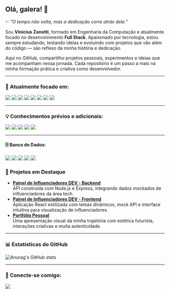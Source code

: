 ## Olá, galera! 👋

✨ _“O tempo não volta, mas a dedicação corre atrás dele.”_

Sou **Vinícius Zanotti**, formado em Engenharia da Computação e atualmente focado no desenvolvimento **Full Stack**. Apaixonado por tecnologia, estou sempre estudando, testando ideias e evoluindo com projetos que vão além do código — são reflexo da minha história e dedicação.

Aqui no GitHub, compartilho projetos pessoais, experimentos e ideias que me acompanham nessa jornada. Cada repositório é um passo a mais na minha formação prática e criativa como desenvolvedor.

---

### 🚀 Atualmente focado em:

<img src="https://img.shields.io/badge/HTML5-E34F26?style=for-the-badge&logo=html5&logoColor=white"/> <img src="https://img.shields.io/badge/JavaScript-323330?style=for-the-badge&logo=javascript&logoColor=F7DF1E](https://img.shields.io/badge/JavaScript-F7DF1E?style=for-the-badge&logo=javascript&logoColor=yellow)](https://img.shields.io/badge/JavaScript-323330?style=for-the-badge&logo=javascript&logoColor=F7DF1E)"/> <img src="https://img.shields.io/badge/CSS-239120?&style=for-the-badge&logo=css3&logoColor=white"/> <img src="https://img.shields.io/badge/Tailwind_CSS-06B6D4?style=for-the-badge&logo=tailwind-css&logoColor=white"/> <img src="https://img.shields.io/badge/Bootstrap-563D7C?style=for-the-badge&logo=bootstrap&logoColor=white"/> <img src="https://img.shields.io/badge/TypeScript-007ACC?style=for-the-badge&logo=typescript&logoColor=white"/> <img src="https://img.shields.io/badge/Node.js-43853D?style=for-the-badge&logo=node.js&logoColor=white"/> <img src="https://img.shields.io/badge/React-20232A?style=for-the-badge&logo=react&logoColor=61DAFB"/>

---

### 💡 Conhecimentos prévios e adicionais:

<img src="https://img.shields.io/badge/Swift-FA7343?style=for-the-badge&logo=swift&logoColor=white"/> <img src="https://img.shields.io/badge/Python-3776AB?style=for-the-badge&logo=python&logoColor=white"/> <img src="https://img.shields.io/badge/Oracle-F80000?style=for-the-badge&logo=oracle&logoColor=black"/>
<img src="https://img.shields.io/badge/MySQL-005C84?style=for-the-badge&logo=mysql&logoColor=white"/> <img src="https://img.shields.io/badge/Microsoft_SQL_Server-CC2927?style=for-the-badge&logo=microsoft-sql-server&logoColor=white"/>

---

#### 🗄️ Banco de Dados:

<img src="https://img.shields.io/badge/MongoDB-47A248?style=for-the-badge&logo=mongodb&logoColor=white"/> <img src="https://img.shields.io/badge/PostgreSQL-4169E1?style=for-the-badge&logo=postgresql&logoColor=white"/> <img src="https://img.shields.io/badge/MySQL-005C84?style=for-the-badge&logo=mysql&logoColor=white"/>  <img src="https://img.shields.io/badge/Oracle-F80000?style=for-the-badge&logo=oracle&logoColor=white"/> <img src="https://img.shields.io/badge/SQL_Server-CC2927?style=for-the-badge&logo=microsoft-sql-server&logoColor=white"/>


### 🌟 Projetos em Destaque

- **[Painel de Influenciadores DEV - Backend](https://github.com/vinizanotti89/influencers-backend)**  
  API construída com Node.js e Express, integrando dados mockados de influenciadores da área tech.  
- **[Painel de Influenciadores DEV - Frontend](https://github.com/vinizanotti89/influencers-frontend)**  
  Aplicação React estilizada com temas dinâmicos, mock API e interface intuitiva para visualização de influenciadores.  
- **[Portfólio Pessoal](https://www.vinizanotti.dev/)**  
  Uma apresentação visual da minha trajetória com estética futurista, interações criativas e muita autenticidade.

---

### 📊 Estatísticas do GitHub

![Anurag's GitHub stats](https://github-readme-stats.vercel.app/api?username=vinizanotti89&show_icons=true&theme=transparent)

---

### 🤝 Conecte-se comigo:

<a href="https://www.linkedin.com/in/vinicius-zanotti">
  <img src="https://img.shields.io/badge/LinkedIn-0077B5?style=for-the-badge&logo=linkedin&logoColor=white"/>
</a>

